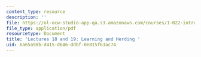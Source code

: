```yaml
---
content_type: resource
description: ''
file: https://ol-ocw-studio-app-qa.s3.amazonaws.com/courses/1-022-introduction-to-network-models-fall-2018/6a65a98bd415d646ddbf0e815f63ac74_MIT1_022F18_lec18_and_lec19.pdf
file_type: application/pdf
resourcetype: Document
title: 'Lectures 18 and 19: Learning and Herding '
uid: 6a65a98b-d415-d646-ddbf-0e815f63ac74
---
```

